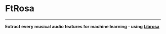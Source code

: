 # FtRosa

---
**Extract every musical audio features for machine learning - using [Librosa](https://github.com/librosa/librosa)**



